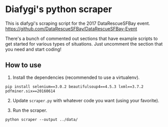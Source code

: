 # Diafygi's python scraper

This is diafygi's scraping script for the 2017 DataRescueSFBay event.
https://github.com/DataRescueSFBay/DataRescueSFBay-Event

There's a bunch of commented out sections that have example scripts to get
started for various types of situations. Just uncomment the section that
you need and start coding!

## How to use

1. Install the dependencies (recommended to use a virtualenv).
```
pip install selenium==3.0.2 beautifulsoup4==4.5.3 lxml==3.7.2 pdfminer.six==20160614
```

2. Update `scraper.py` with whatever code you want (using your favorite).


3. Run the scraper.
```
python scraper --output ../data/
```

